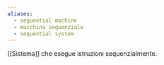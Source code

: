 ```yaml
---
aliases:
  - sequential machine
  - macchina sequenziale
  - sequential system
---
```

[[Sistema]] che esegue istruzioni sequenzialmente.
